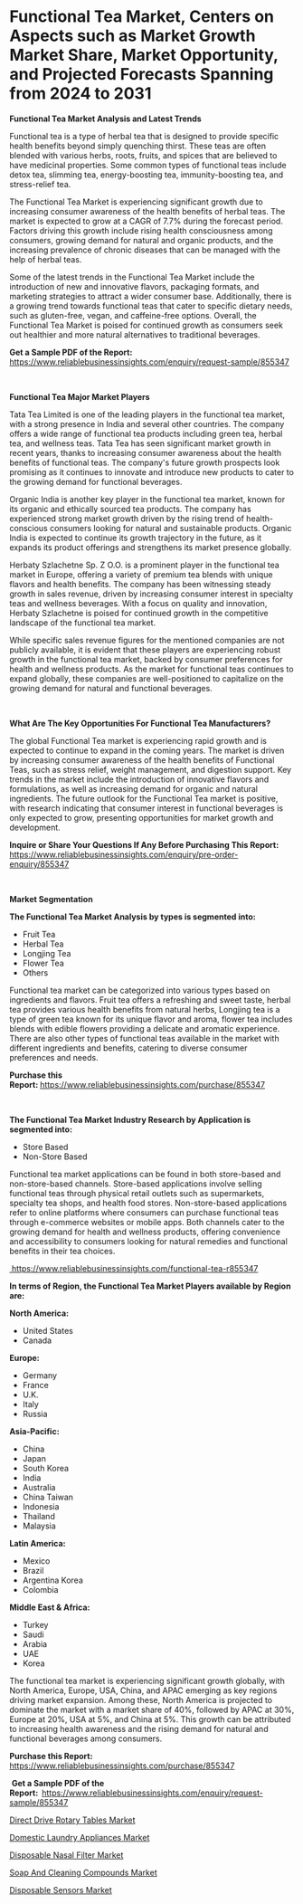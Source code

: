 <p><h1>Functional Tea Market, Centers on Aspects such as Market Growth Market Share, Market Opportunity, and Projected Forecasts Spanning from 2024 to 2031</h1></p><p><strong>Functional Tea Market Analysis and Latest Trends</strong></p>
<p><p>Functional tea is a type of herbal tea that is designed to provide specific health benefits beyond simply quenching thirst. These teas are often blended with various herbs, roots, fruits, and spices that are believed to have medicinal properties. Some common types of functional teas include detox tea, slimming tea, energy-boosting tea, immunity-boosting tea, and stress-relief tea.</p><p>The Functional Tea Market is experiencing significant growth due to increasing consumer awareness of the health benefits of herbal teas. The market is expected to grow at a CAGR of 7.7% during the forecast period. Factors driving this growth include rising health consciousness among consumers, growing demand for natural and organic products, and the increasing prevalence of chronic diseases that can be managed with the help of herbal teas.</p><p>Some of the latest trends in the Functional Tea Market include the introduction of new and innovative flavors, packaging formats, and marketing strategies to attract a wider consumer base. Additionally, there is a growing trend towards functional teas that cater to specific dietary needs, such as gluten-free, vegan, and caffeine-free options. Overall, the Functional Tea Market is poised for continued growth as consumers seek out healthier and more natural alternatives to traditional beverages.</p></p>
<p><strong>Get a Sample PDF of the Report:&nbsp;</strong> <a href="https://www.reliablebusinessinsights.com/enquiry/request-sample/855347">https://www.reliablebusinessinsights.com/enquiry/request-sample/855347</a></p>
<p>&nbsp;</p>
<p><strong>Functional Tea Major Market Players</strong></p>
<p><p>Tata Tea Limited is one of the leading players in the functional tea market, with a strong presence in India and several other countries. The company offers a wide range of functional tea products including green tea, herbal tea, and wellness teas. Tata Tea has seen significant market growth in recent years, thanks to increasing consumer awareness about the health benefits of functional teas. The company's future growth prospects look promising as it continues to innovate and introduce new products to cater to the growing demand for functional beverages.</p><p>Organic India is another key player in the functional tea market, known for its organic and ethically sourced tea products. The company has experienced strong market growth driven by the rising trend of health-conscious consumers looking for natural and sustainable products. Organic India is expected to continue its growth trajectory in the future, as it expands its product offerings and strengthens its market presence globally.</p><p>Herbaty Szlachetne Sp. Z O.O. is a prominent player in the functional tea market in Europe, offering a variety of premium tea blends with unique flavors and health benefits. The company has been witnessing steady growth in sales revenue, driven by increasing consumer interest in specialty teas and wellness beverages. With a focus on quality and innovation, Herbaty Szlachetne is poised for continued growth in the competitive landscape of the functional tea market.</p><p>While specific sales revenue figures for the mentioned companies are not publicly available, it is evident that these players are experiencing robust growth in the functional tea market, backed by consumer preferences for health and wellness products. As the market for functional teas continues to expand globally, these companies are well-positioned to capitalize on the growing demand for natural and functional beverages.</p></p>
<p>&nbsp;</p>
<p><strong>What Are The Key Opportunities For Functional Tea Manufacturers?</strong></p>
<p><p>The global Functional Tea market is experiencing rapid growth and is expected to continue to expand in the coming years. The market is driven by increasing consumer awareness of the health benefits of Functional Teas, such as stress relief, weight management, and digestion support. Key trends in the market include the introduction of innovative flavors and formulations, as well as increasing demand for organic and natural ingredients. The future outlook for the Functional Tea market is positive, with research indicating that consumer interest in functional beverages is only expected to grow, presenting opportunities for market growth and development.</p></p>
<p><strong>Inquire or Share Your Questions If Any Before Purchasing This Report:</strong> <a href="https://www.reliablebusinessinsights.com/enquiry/pre-order-enquiry/855347">https://www.reliablebusinessinsights.com/enquiry/pre-order-enquiry/855347</a></p>
<p>&nbsp;</p>
<p><strong>Market Segmentation</strong></p>
<p><strong>The Functional Tea Market Analysis by types is segmented into:</strong></p>
<p><ul><li>Fruit Tea</li><li>Herbal Tea</li><li>Longjing Tea</li><li>Flower Tea</li><li>Others</li></ul></p>
<p><p>Functional tea market can be categorized into various types based on ingredients and flavors. Fruit tea offers a refreshing and sweet taste, herbal tea provides various health benefits from natural herbs, Longjing tea is a type of green tea known for its unique flavor and aroma, flower tea includes blends with edible flowers providing a delicate and aromatic experience. There are also other types of functional teas available in the market with different ingredients and benefits, catering to diverse consumer preferences and needs.</p></p>
<p><strong>Purchase this Report:&nbsp;</strong><a href="https://www.reliablebusinessinsights.com/purchase/855347">https://www.reliablebusinessinsights.com/purchase/855347</a></p>
<p>&nbsp;</p>
<p><strong>The Functional Tea Market Industry Research by Application is segmented into:</strong></p>
<p><ul><li>Store Based</li><li>Non-Store Based</li></ul></p>
<p><p>Functional tea market applications can be found in both store-based and non-store-based channels. Store-based applications involve selling functional teas through physical retail outlets such as supermarkets, specialty tea shops, and health food stores. Non-store-based applications refer to online platforms where consumers can purchase functional teas through e-commerce websites or mobile apps. Both channels cater to the growing demand for health and wellness products, offering convenience and accessibility to consumers looking for natural remedies and functional benefits in their tea choices.</p></p>
<p><a href="https://www.reliablebusinessinsights.com/functional-tea-r855347">&nbsp;https://www.reliablebusinessinsights.com/functional-tea-r855347</a></p>
<p><strong>In terms of Region, the Functional Tea Market Players available by Region are:</strong></p>
<p>
    <p> <strong> North America: </strong>
        <ul>
            <li>United States</li>
            <li>Canada</li>
        </ul>
        </p> 
    <p> <strong> Europe: </strong>
        <ul>
            <li>Germany</li>
            <li>France</li>
            <li>U.K.</li>
            <li>Italy</li>
            <li>Russia</li>
        </ul>
        </p> 
    <p> <strong> Asia-Pacific: </strong>
        <ul>
            <li>China</li>
            <li>Japan</li>
            <li>South Korea</li>
            <li>India</li>
            <li>Australia</li>
            <li>China Taiwan</li>
            <li>Indonesia</li>
            <li>Thailand</li>
            <li>Malaysia</li>
        </ul>
        </p> 
    <p> <strong> Latin America: </strong>
        <ul>
            <li>Mexico</li>
            <li>Brazil</li>
            <li>Argentina Korea</li>
            <li>Colombia</li>
        </ul>
        </p> 
    <p> <strong> Middle East & Africa: </strong>
        <ul>
            <li>Turkey</li>
            <li>Saudi</li>
            <li>Arabia</li>
            <li>UAE</li>
            <li>Korea</li>
        </ul>
    </p>
    </p>
<p><p>The functional tea market is experiencing significant growth globally, with North America, Europe, USA, China, and APAC emerging as key regions driving market expansion. Among these, North America is projected to dominate the market with a market share of 40%, followed by APAC at 30%, Europe at 20%, USA at 5%, and China at 5%. This growth can be attributed to increasing health awareness and the rising demand for natural and functional beverages among consumers.</p></p>
<p><strong>Purchase this Report: </strong><a href="https://www.reliablebusinessinsights.com/purchase/855347">https://www.reliablebusinessinsights.com/purchase/855347</a></p>
<p>&nbsp;<strong>Get a Sample PDF of the Report:&nbsp;&nbsp;</strong><a href="https://www.reliablebusinessinsights.com/enquiry/request-sample/855347">https://www.reliablebusinessinsights.com/enquiry/request-sample/855347</a></p>
<p><strong></strong></p>
<p><p><a href="https://github.com/sydneyHley85/Market-Research-Report-List-1/blob/main/direct-drive-rotary-tables-market.md">Direct Drive Rotary Tables Market</a></p><p><a href="https://github.com/ochgvvcj16/Market-Research-Report-List-1/blob/main/domestic-laundry-appliances-market.md">Domestic Laundry Appliances Market</a></p><p><a href="https://github.com/btwcqfvq34/Market-Research-Report-List-1/blob/main/disposable-nasal-filter-market.md">Disposable Nasal Filter Market</a></p><p><a href="https://github.com/JosephMorgnlvXXff/Market-Research-Report-List-1/blob/main/soap-and-cleaning-compounds-market.md">Soap And Cleaning Compounds Market</a></p><p><a href="https://github.com/trameciabutler45/Market-Research-Report-List-1/blob/main/disposable-sensors-market.md">Disposable Sensors Market</a></p></p>